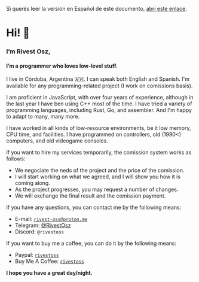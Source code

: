 Si querés leer la versión en Español de este documento, [abrí este enlace](https://github.com/rivest-oss/rivest-oss/blob/main/LEEME.md).

# Hi! 👋
### I’m Rivest Osz,
#### I’m a programmer who loves low-level stuff.

I live in Córdoba, Argentina 🇦🇷.
I can speak both English and Spanish.
I'm available for any programming-related project (I work on comissions basis).

I am proficient in JavaScript, with over four years of experience, although in the last year I have ben using C++ most of the time.
I have tried a variety of programming languages, including Rust, Go, and assembler. And I'm happy to adapt to many, many more.

I have worked in all kinds of low-resource environments, be it low memory, CPU time, and facilities.
I have programmed on controllers, old (1990<) computers, and old videogame consoles.

If you want to hire my services temporarily, the comission system works as follows:

- We negociate the neds of the project and the price of the comission.
- I will start working on what we agreed, and I will show you how it is coming along.
- As the project progresses, you may request a number of changes.
- We will exchange the final result and the comission payment.

If you have any questions, you can contact me by the following means:

- E-mail: [`rivest-oss@proton.me`](mailto:rivest-oss@proton.me)
- Telegram: [@RivestOsz](https://t.me/RivestOsz)
- Discord: `@rivestoss`

If you want to buy me a coffee, you can do it by the following means:

- Paypal: [`rivestoss`](https://paypal.me/rivestoss)
- Buy Me A Coffee: [`rivestoss`](https://www.buymeacoffee.com/rivestoss)

**I hope you have a great day/night.**
